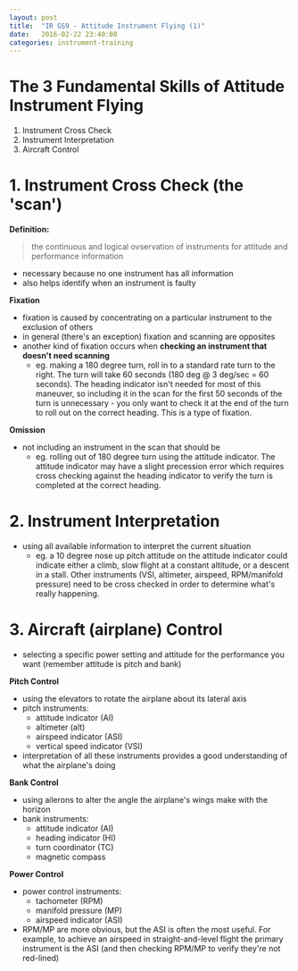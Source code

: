 ```yaml
---
layout: post
title:  "IR GS9 - Attitude Instrument Flying (1)"
date:   2016-02-22 23:40:00
categories: instrument-training
---
```


# The 3 Fundamental Skills of Attitude Instrument Flying

 1. Instrument Cross Check
 2. Instrument Interpretation
 3. Aircraft Control


# 1. Instrument Cross Check (the 'scan')

**Definition:**

> the continuous and logical ovservation of instruments for attitude and performance information

 - necessary because no one instrument has all information
 - also helps identify when an instrument is faulty

**Fixation**

 - fixation is caused by concentrating on a particular instrument to the exclusion of others
 - in general (there's an exception) fixation and scanning are opposites
 - another kind of fixation occurs when **checking an instrument that doesn't need scanning**
   - eg. making a 180 degree turn, roll in to a standard rate turn to the right. The turn will take 60 seconds (180 deg @ 3 deg/sec = 60 seconds). The heading indicator isn't needed for most of this maneuver, so including it in the scan for the first 50 seconds of the turn is unnecessary - you only want to check it at the end of the turn to roll out on the correct heading. This is a type of fixation.

**Omission**

 - not including an instrument in the scan that should be
   - eg. rolling out of 180 degree turn using the attitude indicator. The attitude indicator may have a slight precession error which requires cross checking against the heading indicator to verify the turn is completed at the correct heading.


# 2. Instrument Interpretation

 - using all available information to interpret the current situation
   - eg. a 10 degree nose up pitch attitude on the attitude indicator could indicate either a climb, slow flight at a constant altitude, or a descent in a stall. Other instruments (VSI, altimeter, airspeed, RPM/manifold pressure) need to be cross checked in order to determine what's really happening.


# 3. Aircraft (airplane) Control

 - selecting a specific power setting and attitude for the performance you want (remember attitude is pitch and bank)

**Pitch Control**

 - using the elevators to rotate the airplane about its lateral axis
 - pitch instruments:
   - attitude indicator (AI)
   - altimeter (alt)
   - airspeed indicator (ASI)
   - vertical speed indicator (VSI)
 - interpretation of all these instruments provides a good understanding of what the airplane's doing

**Bank Control**

 - using ailerons to alter the angle the airplane's wings make with the horizon
 - bank instruments:
   - attitude indicator (AI)
   - heading indicator (HI)
   - turn coordinator (TC)
   - magnetic compass

**Power Control**

 - power control instruments:
   - tachometer (RPM)
   - manifold pressure (MP)
   - airspeed indicator (ASI)
 - RPM/MP are more obvious, but the ASI is often the most useful. For example, to achieve an airspeed in straight-and-level flight the primary instrument is the ASI (and then checking RPM/MP to verify they're not red-lined)


